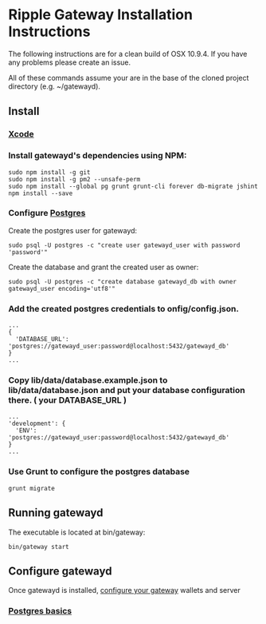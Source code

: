 # Ripple Gateway Installation Instructions

The following instructions are for a clean build of OSX 10.9.4. If you have any problems please create an issue.

All of these commands assume your are in the base of the cloned project directory (e.g. ~/gatewayd).

## Install

### [Xcode](https://developer.apple.com/xcode/downloads/)

### Install gatewayd's dependencies using NPM:
    
    sudo npm install -g git
    sudo npm install -g pm2 --unsafe-perm
    sudo npm install --global pg grunt grunt-cli forever db-migrate jshint
    npm install --save

### Configure [Postgres](https://help.ubuntu.com/community/PostgreSQL)

Create the postgres user for gatewayd:

    sudo psql -U postgres -c "create user gatewayd_user with password 'password'"

Create the database and grant the created user as owner:

    sudo psql -U postgres -c "create database gatewayd_db with owner gatewayd_user encoding='utf8'"

### Add the created postgres credentials to onfig/config.json.

    ...
    {
      'DATABASE_URL': 'postgres://gatewayd_user:password@localhost:5432/gatewayd_db'
    }
    ...

### Copy lib/data/database.example.json to lib/data/database.json and put your database configuration there. ( your DATABASE_URL )

    ...
    'development': {
      'ENV': 'postgres://gatewayd_user:password@localhost:5432/gatewayd_db'
    }
    ...

### Use Grunt to configure the postgres database

    grunt migrate

## Running gatewayd

The executable is located at bin/gateway:

    bin/gateway start

## Configure gatewayd

Once gatewayd is installed, [configure your gateway](./setup.md) wallets and server

### [Postgres basics](http://jazstudios.blogspot.com/2010/06/postgresql-login-commands.html)

